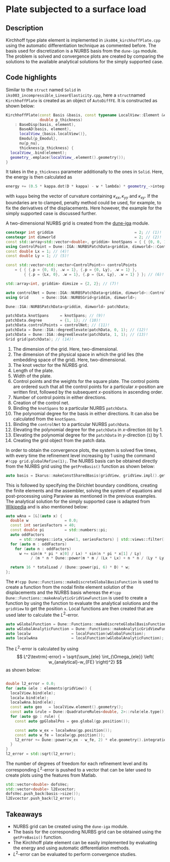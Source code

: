 <!--
SPDX-FileCopyrightText: 2022 The Ikarus Developers mueller@ibb.uni-stuttgart.de
SPDX-License-Identifier: CC-BY-SA-4.0
-->

# Plate subjected to a surface load

## Description

Kirchhoff type plate element is implemented in `iks004_kirchhoffPlate.cpp` using the automatic differentiation
technique as commented before. The basis used for discretization is a NURBS basis from the `dune-iga` module.
The problem is solved and convergence plots are created by comparing the solutions to the available analytical solutions for the
simply supported case.

## Code highlights

Similar to the `struct` named `Solid` in `iks003_incompressible_LinearElasticity.cpp`, here a `struct`named `KirchhoffPlate` is created as an object 
of `AutoDiffFE`. It is constructed as shown below:
```cpp
KirchhoffPlate(const Basis &basis, const typename LocalView::Element &element, double p_Emodul, double p_nu,
               double p_thickness)
    : BaseDisp(basis, element),
      BaseAD(basis, element),
      localView_{basis.localView()},
      Emodul{p_Emodul},
      nu{p_nu},
      thickness{p_thickness} {
  localView_.bind(element);
  geometry_.emplace(localView_.element().geometry());
}
```
It takes in the `p_thickness` parameter additionally to the ones in `Solid`. Here, the energy is then calculated as
```cpp
energy += (0.5 * kappa.dot(D * kappa) - w * lambda) * geometry_->integrationElement(gp.position()) * gp.weight();
```
with `kappa` being the vector of curvature containing $\kappa_{xx}, \kappa_{yy}$ and $\kappa_{xy}$. If the boundaries 
are to clamped, penalty method could be used, for example, to fix the derivatives of the displacements. Here however, the example for the simply supported case is discussed further.

A two-dimensional NURBS grid is created from the [dune-iga](https://github.com/rath3t/dune-iga) module. 

```cpp
constexpr int griddim                                    = 2; // (1)! 
constexpr int dimworld                                   = 2; // (2)! 
const std::array<std::vector<double>, griddim> knotSpans = { { {0, 0, 1, 1}, {0, 0, 1, 1} } }; // (3)! 
using ControlPoint = Dune::IGA::NURBSPatchData<griddim, dimworld>::ControlPointType;
const double Lx = 1; // (4)! 
const double Ly = 1; // (5)! 

const std::vector<std::vector<ControlPoint>> controlPoints
    = { { {.p = {0, 0}, .w = 1}, {.p = {0, Ly}, .w = 1} }, 
        { {.p = {Lx, 0}, .w = 1}, {.p = {Lx, Ly}, .w = 1} } }; // (6)! 

std::array<int, griddim> dimsize = {2, 2}; // (7)! 

auto controlNet = Dune::IGA::NURBSPatchData<griddim, dimworld>::ControlPointNetType(dimsize, controlPoints); // (8)!
using Grid      = Dune::IGA::NURBSGrid<griddim, dimworld>;

Dune::IGA::NURBSPatchData<griddim, dimworld> patchData;

patchData.knotSpans     = knotSpans; // (9)! 
patchData.degree        = {1, 1}; // (10)! 
patchData.controlPoints = controlNet; // (11)! 
patchData = Dune::IGA::degreeElevate(patchData, 0, 1); // (12)! 
patchData = Dune::IGA::degreeElevate(patchData, 1, 1); // (13)! 
Grid grid(patchData); // (14)!
```

1. The dimension of the grid. Here, two-dimensional.
2. The dimension of the physical space in which the grid lies (the embedding space of the grid). Here, two-dimensional.
3. The knot vector for the NURBS grid.
4. Length of the plate.
5. Width of the plate.
6. Control points and the weights for the square plate. The control points are ordered such that all the control points for a particular $x$-position are written first, followed by the subsequent $x$-positions in ascending order.
7. Number of control points in either directions.
8. Creation of the control net.
9. Binding the `knotSpans` to a particular NURBS `patchData`.
10. The polynomial degree for the basis in either directions. It can also be calculated from the `knotSpans`.
11. Binding the `controlNet` to a particular NURBS `patchData`.
12. Elevating the polynomial degree for the `patchData` in $x$-direction (`0`) by 1.
13. Elevating the polynomial degree for the `patchData` in $y$-direction (`1`) by 1.
14. Creating the grid object from the patch data.

In order to obtain the convergence plots, the system is solved five times, with every time the refinement level 
increasing by 1 using the command `#!cpp grid.globalRefine(1);`. The NURBS basis can be obtained directly from the 
NURBS grid using the `getPreBasis()` function as shown below: 
```cpp
auto basis = Ikarus::makeConstSharedBasis(gridView, gridView.impl().getPreBasis());
```
This is followed by specifying the Dirichlet boundary conditions, creating the finite elements and the assembler, 
solving the system of equations and post-processing using Paraview as mentioned in the previous examples.
The analytical solution for the simply supported case is adapted from 
[Wikipedia](https://en.wikipedia.org/wiki/Bending_of_plates#Simply-supported_plate_with_uniformly-distributed_load) and is also mentioned below: 
```cpp
auto wAna = [&](auto x) {
  double w                = 0.0;
  const int seriesFactors = 40;
  const double pi         = std::numbers::pi;
  auto oddFactors
      = std::ranges::iota_view(1, seriesFactors) | std::views::filter([](auto i) { return i % 2 != 0; });
  for (auto m : oddFactors)
    for (auto n : oddFactors)
      w += sin(m * pi * x[0] / Lx) * sin(n * pi * x[1] / Ly)
           / (m * n * Dune::power(m * m / (Lx * Lx) + n * n / (Ly * Ly), 2));

  return 16 * totalLoad / (Dune::power(pi, 6) * D) * w;
};
```
The `#!cpp Dune::Functions::makeDiscreteGlobalBasisFunction` is used to create a function from the nodal finite element 
solution of the displacements and the NURBS basis whereas the `#!cpp Dune::Functions::makeAnalyticGridViewFunction` is 
used to create a function by using the function to evaluate the analytical solutions and the `gridView` to get the position `x`.
Local functions are then created that are used later to calculate the $L^2$-error.  
```cpp
auto wGlobalFunction = Dune::Functions::makeDiscreteGlobalBasisFunction<Dune::FieldVector<double, 1>>(*basis, w);
auto wGlobalAnalyticFunction = Dune::Functions::makeAnalyticGridViewFunction(wAna, gridView);
auto localw                  = localFunction(wGlobalFunction);
auto localwAna               = localFunction(wGlobalAnalyticFunction);
```
The $L^2$-error is calculated by using 
$$
L^2\textrm{-error} = \sqrt{\sum_{ele} \int_{\Omega_{ele}} \left( w_{analytical}-w_{FE} \right)^2}
$$ 
as shown below: 
```cpp

double l2_error = 0.0;
for (auto &ele : elements(gridView)) {
  localView.bind(ele);
  localw.bind(ele);
  localwAna.bind(ele);
  const auto geo   = localView.element().geometry();
  const auto &rule = Dune::QuadratureRules<double, 2>::rule(ele.type(), 2 * localView.tree().finiteElement().localBasis().order());
  for (auto gp : rule) {
    const auto gpGlobalPos = geo.global(gp.position());

    const auto w_ex = localwAna(gp.position());
    const auto w_fe = localw(gp.position());
    l2_error += Dune::power(w_ex - w_fe, 2) * ele.geometry().integrationElement(gp.position()) * gp.weight();
  }
}
l2_error = std::sqrt(l2_error);
```
The number of degrees of freedom for each refinement level and its corresponding $L^2$-error is pushed to a vector that 
can be later used to create plots using the features from Matlab.    
```cpp
std::vector<double> dofsVec;
std::vector<double> l2Evcector;
dofsVec.push_back(basis->size());
l2Evcector.push_back(l2_error);
```

## Takeaways

- NURBS grid can be created using the `dune-iga` module.
- The basis for the corresponding NURBS grid can be obtained using the `getPreBasis()` function.
- The Kirchhoff plate element can be easily implemented by evaluating the energy and using automatic differentiation methods.
- $L^2$-error can be evaluated to perform convergence studies.
